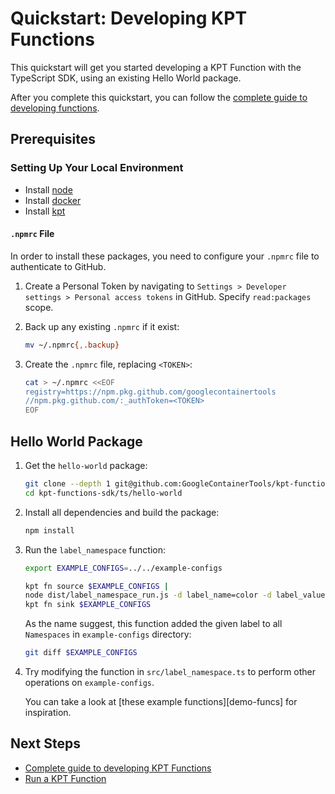 # Quickstart: Developing KPT Functions

This quickstart will get you started developing a KPT Function with the TypeScript SDK,
using an existing Hello World package.

After you complete this quickstart, you can follow the [complete guide to developing functions](develop.md).

## Prerequisites

### Setting Up Your Local Environment

- Install [node][download-node]
- Install [docker][install-docker]
- Install [kpt][install-docker]

#### `.npmrc` File

In order to install these packages, you need to configure your `.npmrc` file to authenticate to GitHub.

1. Create a Personal Token by navigating to `Settings > Developer settings > Personal access tokens`
   in GitHub. Specify `read:packages` scope.
1. Back up any existing `.npmrc` if it exist:

   ```sh
   mv ~/.npmrc{,.backup}
   ```

1. Create the `.npmrc` file, replacing `<TOKEN>`:

   ```sh
   cat > ~/.npmrc <<EOF
   registry=https://npm.pkg.github.com/googlecontainertools
   //npm.pkg.github.com/:_authToken=<TOKEN>
   EOF
   ```

## Hello World Package

1. Get the `hello-world` package:

   ```sh
   git clone --depth 1 git@github.com:GoogleContainerTools/kpt-functions-sdk.git
   cd kpt-functions-sdk/ts/hello-world
   ```

1. Install all dependencies and build the package:

   ```sh
   npm install
   ```

1. Run the `label_namespace` function:

   ```sh
   export EXAMPLE_CONFIGS=../../example-configs

   kpt fn source $EXAMPLE_CONFIGS |
   node dist/label_namespace_run.js -d label_name=color -d label_value=orange |
   kpt fn sink $EXAMPLE_CONFIGS
   ```

   As the name suggest, this function added the given label to all `Namespaces` in `example-configs`
   directory:

   ```sh
   git diff $EXAMPLE_CONFIGS
   ```

1. Try modifying the function in `src/label_namespace.ts` to perform other operations on `example-configs`.

   You can take a look at [these example functions][demo-funcs] for inspiration.

## Next Steps

- [Complete guide to developing KPT Functions](develop.md)
- [Run a KPT Function](run.md)

[download-node]: https://nodejs.org/en/download/
[install-node]: https://github.com/nodejs/help/wiki/Installation
[install-docker]: https://docs.docker.com/v17.09/engine/installation
[download-kpt]: https://github.com/GoogleContainerTools/kpt
